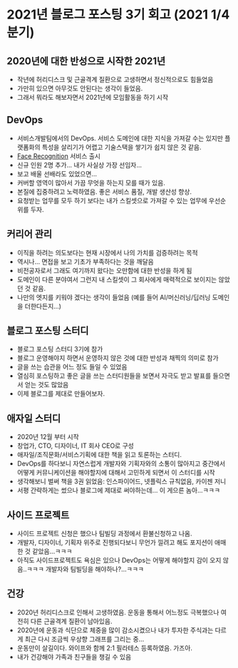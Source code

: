 # 2021년 블로그 포스팅 3기 회고 (2021 1/4분기)

## 2020년에 대한 반성으로 시작한 2021년
- 작년에 허리디스크 및 근골격계 질환으로 고생하면서 정신적으로도 힘들었음
- 가만히 있으면 아무것도 안된다는 생각이 들었음.
- 그래서 뭐라도 해보자면서 2021년에 모임활동을 하기 시작 

## DevOps
- 서비스개발팀에서의 DevOps. 서비스 도메인에 대한 지식을 가져갈 수는 있지만 플랫폼화의 특성을 살리기가 어렵고 기술스택을 쌓기가 쉽지 않은 것 같음.
- [Face Recognition](https://www.toast.com/kr/service/ai-service/face-recognition) 서비스 출시
- 신규 인원 2명 추가... 내가 사실상 가장 선임자... 
- 보고 배울 선배라도 있었으면...
- 커버할 영역이 많아서 가끔 무엇을 하는지 모를 때가 있음.
- 본질에 집중하려고 노력하였음. 좋은 서비스 품질, 개발 생산성 향상.
- 요청받는 업무를 모두 하기 보다는 내가 스킬셋으로 가져갈 수 있는 업무에 우선순위를 두자.

## 커리어 관리
- 이직을 하려는 의도보다는 현재 시장에서 나의 가치를 검증하려는 목적
- 역시나... 면접을 보고 기초가 부족하다는 것을 깨달음
- 비전공자로서 그래도 여기까지 왔다는 오만함에 대한 반성을 하게 됨
- 도메인이 다른 분야여서 그런지 내 스킬셋이 그 회사에게 매력적으로 보이지는 않았던 것 같음.
- 나만의 엣지를 키워야 겠다는 생각이 들었음 (예를 들어 AI/머신러닝/딥러닝 도메인을 더한다든지...)

## 블로그 포스팅 스터디
- 블로그 포스팅 스터디 3기에 참가
- 블로그 운영해야지 하면서 운영하지 않은 것에 대한 반성과 채찍의 의미로 참가
- 글을 쓰는 습관을 어느 정도 들일 수 있었음
- 열심히 포스팅하고 좋은 글을 쓰는 스터디원들을 보면서 자극도 받고 발표를 들으면서 얻는 것도 많았음
- 이제 블로그를 제대로 만들어보자.

## 애자일 스터디
- 2020년 12월 부터 시작
- 창업가, CTO, 디자이너, IT 회사 CEO로 구성
- 애자일/조직문화/서비스기획에 대한 책을 읽고 토론하는 스터디.
- DevOps를 하다보니 자연스럽게 개발자와 기획자와의 소통이 많아지고 중간에서 어떻게 커뮤니케이션을 해야할지에 대해서 고민하게 되면서 이 스터디를 시작
- 생각해보니 벌써 책을 3권 읽었음: 인스파이어드, 넷플릭스 규칙없음, 카이젠 저니
- 서평 간략하게는 썼으나 블로그에 제대로 써야하는데... 이 게으른 놈아...ㅋㅋㅋ
  
## 사이드 프로젝트
- 사이드 프로젝트 신청은 했으나 팀빌딩 과정에서 환불신청하고 나옴.
- 개발자, 디자이너, 기획자 위주로 진행되다보니 무언가 낄려고 해도 포지션이 애매한 것 같았음...ㅋㅋㅋ
- 아직도 사이드프로젝트도 욕심은 있으나 DevOps는 어떻게 해야할지 감이 오지 않음..ㅋㅋㅋ 개발자와 팀빌딩을 해야하나?...ㅋㅋㅋ

## 건강
- 2020년 허리디스크로 인해서 고생하였음. 운동을 통해서 어느정도 극복했으나 여전히 다른 근골격계 질환이 남아있음.
- 2020년에 운동과 식단으로 체중을 많이 감소시켰으나 내가 투자한 주식과는 다르게 최근 다시 조금씩 우상향 그래프를 그리는 중...
- 운동만이 살길이다. 와이프와 함께 2:1 필라테스 등록하였음. 가즈아.
- 내가 건강해야 가족과 친구들을 챙길 수 있음